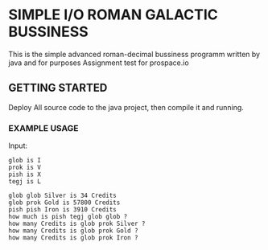 # SIMPLE I/O ROMAN GALACTIC BUSSINESS
This is the simple advanced roman-decimal bussiness programm written by java and for purposes Assignment test for prospace.io

## GETTING STARTED
Deploy All source code to the java project, then compile it and running.

### EXAMPLE USAGE
Input:
```
glob is I
prok is V
pish is X
tegj is L

glob glob Silver is 34 Credits
glob prok Gold is 57800 Credits
pish pish Iron is 3910 Credits
how much is pish tegj glob glob ?
how many Credits is glob prok Silver ?
how many Credits is glob prok Gold ?
how many Credits is glob prok Iron ?
